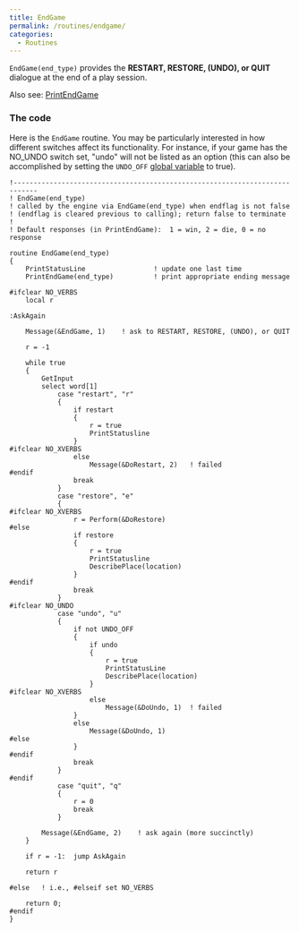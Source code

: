 ```yaml
---
title: EndGame
permalink: /routines/endgame/
categories: 
  - Routines
---
```


`EndGame(end_type)` provides the **RESTART, RESTORE, (UNDO), or QUIT**
dialogue at the end of a play session.

Also see: [PrintEndGame](/routines/printendgame/)

### The code

Here is the `EndGame` routine. You may be particularly interested in how
different switches affect its functionality. For instance, if your game
has the NO_UNDO switch set, "undo" will not be listed as an option
(this can also be accomplished by setting the `UNDO_OFF` 
[global variable](/basics/global/) to true).

    !----------------------------------------------------------------------------
    ! EndGame(end_type)
    ! called by the engine via EndGame(end_type) when endflag is not false
    ! (endflag is cleared previous to calling); return false to terminate
    !
    ! Default responses (in PrintEndGame):  1 = win, 2 = die, 0 = no response

    routine EndGame(end_type)
    {
        PrintStatusLine                 ! update one last time
        PrintEndGame(end_type)          ! print appropriate ending message

    #ifclear NO_VERBS
        local r

    :AskAgain

        Message(&EndGame, 1)    ! ask to RESTART, RESTORE, (UNDO), or QUIT

        r = -1

        while true
        {
            GetInput
            select word[1]
                case "restart", "r"
                {
                    if restart
                    {
                        r = true
                        PrintStatusline
                    }
    #ifclear NO_XVERBS
                    else
                        Message(&DoRestart, 2)   ! failed
    #endif
                    break
                }
                case "restore", "e"
                {
    #ifclear NO_XVERBS
                    r = Perform(&DoRestore)
    #else
                    if restore
                    {
                        r = true
                        PrintStatusline
                        DescribePlace(location)
                    }
    #endif
                    break
                }
    #ifclear NO_UNDO
                case "undo", "u"
                {
                    if not UNDO_OFF
                    {
                        if undo
                        {
                            r = true
                            PrintStatusLine
                            DescribePlace(location)
                        }
    #ifclear NO_XVERBS
                        else
                            Message(&DoUndo, 1)  ! failed
                    }
                    else
                        Message(&DoUndo, 1)
    #else
                    }
    #endif
                    break
                }
    #endif
                case "quit", "q"
                {
                    r = 0
                    break
                }

            Message(&EndGame, 2)    ! ask again (more succinctly)
        }

        if r = -1:  jump AskAgain

        return r

    #else   ! i.e., #elseif set NO_VERBS

        return 0;
    #endif
    }
